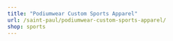 ```yaml
---
title: "Podiumwear Custom Sports Apparel"
url: /saint-paul/podiumwear-custom-sports-apparel/
shop: sports
---
```

